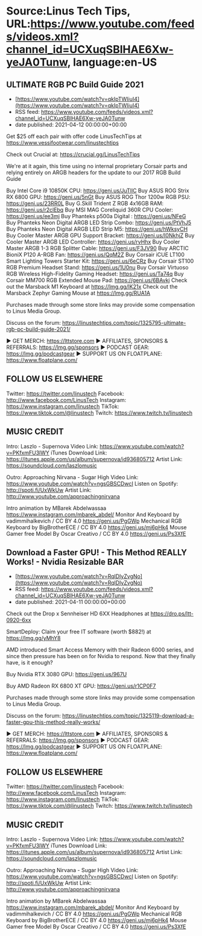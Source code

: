 # Source:Linus Tech Tips, URL:https://www.youtube.com/feeds/videos.xml?channel_id=UCXuqSBlHAE6Xw-yeJA0Tunw, language:en-US

## ULTIMATE RGB PC Build Guide 2021
 - [https://www.youtube.com/watch?v=qkIpTWIiuI4](https://www.youtube.com/watch?v=qkIpTWIiuI4)
 - RSS feed: https://www.youtube.com/feeds/videos.xml?channel_id=UCXuqSBlHAE6Xw-yeJA0Tunw
 - date published: 2021-04-12 00:00:00+00:00

Get $25 off each pair with offer code LinusTechTips at https://www.vessifootwear.com/linustechtips

Check out Crucial at: https://crucial.gg/LinusTechTips

We're at it again, this time using no internal proprietary Corsair parts and relying entirely on ARGB headers for the update to our 2017 RGB Build Guide


Buy Intel Core i9 10850K CPU: https://geni.us/JuTllC
Buy ASUS ROG Strix RX 6800 GPU: https://geni.us/5nGt
Buy ASUS ROG Thor 1200w RGB PSU: https://geni.us/23RR0L
Buy G.Skill Trident Z RGB 4x16GB RAM: https://geni.us/r2clEbq
Buy MSI MAG Coreliquid 360R CPU Cooler: https://geni.us/ee3mj
Buy Phanteks p500a Digital : https://geni.us/NFeG
Buy Phanteks Neon Digital ARGB LED Strip Combo: https://geni.us/PtVhJ5
Buy Phanteks Neon Digital ARGB LED Strip M5: https://geni.us/hWksyCH
Buy Cooler Master ARGB GPU Support Bracket: https://geni.us/I0NkhjZ
Buy Cooler Master ARGB LED Controller: https://geni.us/rvHhx
Buy Cooler Master ARGB 1-3 RGB Splitter Cable: https://geni.us/F3JV90
Buy ARCTIC BioniX P120 A-RGB Fan: https://geni.us/QqM2Z
Buy Corsair iCUE LT100 Smart Lighting Towers Starter Kit: https://geni.us/6eCRz
Buy Corsair ST100 RGB Premium Headset Stand: https://geni.us/1U0nu
Buy Corsair Virtuoso RGB Wireless High-Fidelity Gaming Headset: https://geni.us/Ta74q
Buy Corsair MM700 RGB Extended Mouse Pad: https://geni.us/6BAvkj
Check out the Marsback M1 Keyboard at https://lmg.gg/lK21x
Check out the Marsback Zephyr Gaming Mouse at https://lmg.gg/RUA1A

Purchases made through some store links may provide some compensation to Linus Media Group.

Discuss on the forum: https://linustechtips.com/topic/1325795-ultimate-rgb-pc-build-guide-2021/

► GET MERCH: https://lttstore.com
► AFFILIATES, SPONSORS & REFERRALS: https://lmg.gg/sponsors
► PODCAST GEAR: https://lmg.gg/podcastgear
► SUPPORT US ON FLOATPLANE: https://www.floatplane.com/

FOLLOW US ELSEWHERE
---------------------------------------------------  
Twitter: https://twitter.com/linustech
Facebook: http://www.facebook.com/LinusTech
Instagram: https://www.instagram.com/linustech
TikTok: https://www.tiktok.com/@linustech
Twitch: https://www.twitch.tv/linustech

MUSIC CREDIT
---------------------------------------------------
Intro: Laszlo - Supernova
Video Link: https://www.youtube.com/watch?v=PKfxmFU3lWY
iTunes Download Link: https://itunes.apple.com/us/album/supernova/id936805712
Artist Link: https://soundcloud.com/laszlomusic

Outro: Approaching Nirvana - Sugar High
Video Link: https://www.youtube.com/watch?v=ngsGBSCDwcI
Listen on Spotify: http://spoti.fi/UxWkUw
Artist Link: http://www.youtube.com/approachingnirvana

Intro animation by MBarek Abdelwassaa https://www.instagram.com/mbarek_abdel/
Monitor And Keyboard by vadimmihalkevich / CC BY 4.0  https://geni.us/PgGWp
Mechanical RGB Keyboard by BigBrotherECE / CC BY 4.0 https://geni.us/mj6pHk4
Mouse Gamer free Model By Oscar Creativo / CC BY 4.0 https://geni.us/Ps3XfE

## Download a Faster GPU! - This Method REALLY Works! - Nvidia Resizable BAR
 - [https://www.youtube.com/watch?v=RqlDIyZvgNo](https://www.youtube.com/watch?v=RqlDIyZvgNo)
 - RSS feed: https://www.youtube.com/feeds/videos.xml?channel_id=UCXuqSBlHAE6Xw-yeJA0Tunw
 - date published: 2021-04-11 00:00:00+00:00

Check out the Drop x Sennheiser HD 6XX Headphones at https://dro.ps/ltt-0920-6xx

SmartDeploy: Claim your free IT software (worth $882!) at https://lmg.gg/yMhY8

AMD introduced Smart Access Memory with their Radeon 6000 series, and since then pressure has been on for Nvidia to respond. Now that they finally have, is it enough?


Buy Nvidia RTX 3080 GPU: https://geni.us/967U

Buy AMD Radeon RX 6800 XT GPU: https://geni.us/r1CP0F7

Purchases made through some store links may provide some compensation to Linus Media Group.

Discuss on the forum: https://linustechtips.com/topic/1325119-download-a-faster-gpu-this-method-really-works/

► GET MERCH: https://lttstore.com
► AFFILIATES, SPONSORS & REFERRALS: https://lmg.gg/sponsors
► PODCAST GEAR: https://lmg.gg/podcastgear
► SUPPORT US ON FLOATPLANE: https://www.floatplane.com/

FOLLOW US ELSEWHERE
---------------------------------------------------  
Twitter: https://twitter.com/linustech
Facebook: http://www.facebook.com/LinusTech
Instagram: https://www.instagram.com/linustech
TikTok: https://www.tiktok.com/@linustech
Twitch: https://www.twitch.tv/linustech

MUSIC CREDIT
---------------------------------------------------
Intro: Laszlo - Supernova
Video Link: https://www.youtube.com/watch?v=PKfxmFU3lWY
iTunes Download Link: https://itunes.apple.com/us/album/supernova/id936805712
Artist Link: https://soundcloud.com/laszlomusic

Outro: Approaching Nirvana - Sugar High
Video Link: https://www.youtube.com/watch?v=ngsGBSCDwcI
Listen on Spotify: http://spoti.fi/UxWkUw
Artist Link: http://www.youtube.com/approachingnirvana

Intro animation by MBarek Abdelwassaa https://www.instagram.com/mbarek_abdel/
Monitor And Keyboard by vadimmihalkevich / CC BY 4.0  https://geni.us/PgGWp
Mechanical RGB Keyboard by BigBrotherECE / CC BY 4.0 https://geni.us/mj6pHk4
Mouse Gamer free Model By Oscar Creativo / CC BY 4.0 https://geni.us/Ps3XfE

